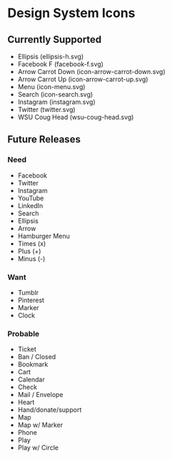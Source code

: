 # Design System Icons

## Currently Supported

- Ellipsis (ellipsis-h.svg)
- Facebook F (facebook-f.svg)
- Arrow Carrot Down (icon-arrow-carrot-down.svg)
- Arrow Carrot Up (icon-arrow-carrot-up.svg)
- Menu (icon-menu.svg)
- Search (icon-search.svg)
- Instagram (instagram.svg)
- Twitter (twitter.svg)
- WSU Coug Head (wsu-coug-head.svg)

## Future Releases

### Need
- Facebook
- Twitter
- Instagram
- YouTube
- LinkedIn
- Search
- Ellipsis
- Arrow
- Hamburger Menu
- Times (x)
- Plus (+)
- Minus (-)

### Want
- Tumblr
- Pinterest
- Marker
- Clock

### Probable
- Ticket
- Ban / Closed
- Bookmark
- Cart
- Calendar
- Check
- Mail / Envelope
- Heart
- Hand/donate/support
- Map
- Map w/ Marker
- Phone
- Play
- Play w/ Circle
